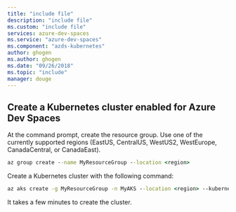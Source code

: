 ```yaml
---
title: "include file"
description: "include file"
ms.custom: "include file"
services: azure-dev-spaces
ms.service: "azure-dev-spaces"
ms.component: "azds-kubernetes"
author: ghogen
ms.author: ghogen
ms.date: "09/26/2018"
ms.topic: "include"
manager: douge
---
```


## Create a Kubernetes cluster enabled for Azure Dev Spaces

At the command prompt, create the resource group. Use one of the currently supported regions (EastUS, CentralUS, WestUS2, WestEurope, CanadaCentral, or CanadaEast).

```cmd
az group create --name MyResourceGroup --location <region>
```

Create a Kubernetes cluster with the following command:

```cmd
az aks create -g MyResourceGroup -n MyAKS --location <region> --kubernetes-version 1.11.2
```

It takes a few minutes to create the cluster.